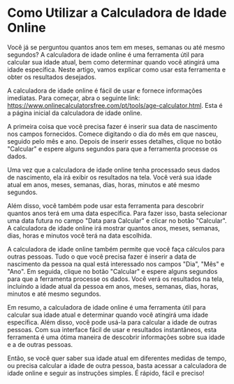 Como Utilizar a Calculadora de Idade Online
===========================================

Você já se perguntou quantos anos tem em meses, semanas ou até mesmo segundos? A calculadora de idade online é uma ferramenta útil para calcular sua idade atual, bem como determinar quando você atingirá uma idade específica. Neste artigo, vamos explicar como usar esta ferramenta e obter os resultados desejados.

A calculadora de idade online é fácil de usar e fornece informações imediatas. Para começar, abra o seguinte link: <https://www.onlinecalculatorsfree.com/pt/tools/age-calculator.html>. Esta é a página inicial da calculadora de idade online.

A primeira coisa que você precisa fazer é inserir sua data de nascimento nos campos fornecidos. Comece digitando o dia do mês em que nasceu, seguido pelo mês e ano. Depois de inserir esses detalhes, clique no botão "Calcular" e espere alguns segundos para que a ferramenta processe os dados.

Uma vez que a calculadora de idade online tenha processado seus dados de nascimento, ela irá exibir os resultados na tela. Você verá sua idade atual em anos, meses, semanas, dias, horas, minutos e até mesmo segundos.

Além disso, você também pode usar esta ferramenta para descobrir quantos anos terá em uma data específica. Para fazer isso, basta selecionar uma data futura no campo "Data para Calcular" e clicar no botão "Calcular". A calculadora de idade online irá mostrar quantos anos, meses, semanas, dias, horas e minutos você terá na data escolhida.

A calculadora de idade online também permite que você faça cálculos para outras pessoas. Tudo o que você precisa fazer é inserir a data de nascimento da pessoa na qual está interessado nos campos "Dia", "Mês" e "Ano". Em seguida, clique no botão "Calcular" e espere alguns segundos para que a ferramenta processe os dados. Você verá os resultados na tela, incluindo a idade atual da pessoa em anos, meses, semanas, dias, horas, minutos e até mesmo segundos.

Em resumo, a calculadora de idade online é uma ferramenta útil para calcular sua idade atual e determinar quando você atingirá uma idade específica. Além disso, você pode usá-la para calcular a idade de outras pessoas. Com sua interface fácil de usar e resultados instantâneos, esta ferramenta é uma ótima maneira de descobrir informações sobre sua idade e a de outras pessoas.

Então, se você quer saber sua idade atual em diferentes medidas de tempo, ou precisa calcular a idade de outra pessoa, basta acessar a calculadora de idade online e seguir as instruções simples. É rápido, fácil e preciso!